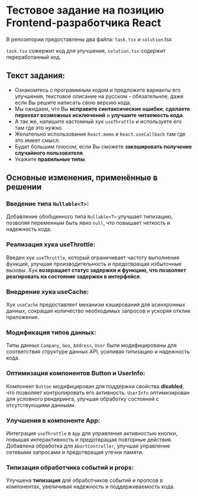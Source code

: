 # Тестовое задание на позицию Frontend-разработчика React

В репозитории предоставлены два файла: ```task.tsx``` и ```solution```.tsx

```task.tsx``` сожержит код для улучшения,
```solution.tsx``` содержит переработанный код.

## Текст задания:

- Ознакомтесь с программным кодом и предложите варианты его улучшения, текстовое описание на русском - обязательное, даже если Вы решите написать свою версию кода.
- Мы ожидаем, что Вы **исправите синтаксические ошибки**, **сделаете перехват возможных исключений** и **улучшите читаемость кода**.
- А так же, напишите кастомный хук ```useThrottle``` и используете его там где это нужно.
- Желательно использование ```React.memo``` и ```React.useCallback``` там где это имеет смысл.
- Будет большим плюсом, если Вы сможете **закэшировать получение случайного пользователя**.
- Укажите **правильные типы**.


## Основные изменения, применённые в решении

### Введение типа ```Nullable<T>```: 
Добавление обобщенного типа ```Nullable<T>``` улучшает типизацию, позволяя переменным быть явно ```null```, что повышает четкость и надежность кода.

### Реализация хука useThrottle:

Введен хук ```useThrottle```, который ограничивает частоту выполнения функций, улучшая производительность и предотвращая избыточные вызовы.
Хук **возвращает статус задержки и функцию, что позволяет реагировать на состояние задержки в интерфейсе**.

### Внедрение хука useCache:

Хук ```useCache``` предоставляет механизм кэширования для асинхронных данных, сокращая количество необходимых запросов и ускоряя отклик приложения.
### Модификация типов данных:
Типы данных ```Company```, ```Geo```, ```Address```, ```User``` были модифицированы для соответствия структуре данных API, усиливая типизацию и надежность кода.

### Оптимизация компонентов Button и UserInfo:

Компонент ```Button``` модифицирован для поддержки свойства **disabled**, что позволяет контролировать его активность.
```UserInfo``` оптимизирован для условного рендеринга, улучшая обработку состояний с отсутствующими данными.

### Улучшения в компоненте App:

Интеграция ```useThrottle``` в ```App``` для управления активностью кнопки, повышая интерактивность и предотвращая повторные действия.
Добавлена обработка для ```AbortController```, улучшая управление сетевыми запросами и предотвращая утечки памяти.

### Типизация обработчика событий и props:
Улучшена **типизация** для обработчиков событий и пропсов в компонентах, увеличивая надежность и поддерживаемость кода.
